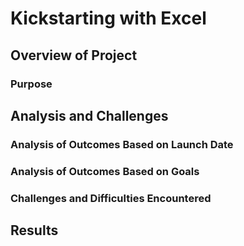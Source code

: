 # Kickstarting with Excel

## Overview of Project

### Purpose


## Analysis and Challenges

### Analysis of Outcomes Based on Launch Date


### Analysis of Outcomes Based on Goals


### Challenges and Difficulties Encountered


## Results

